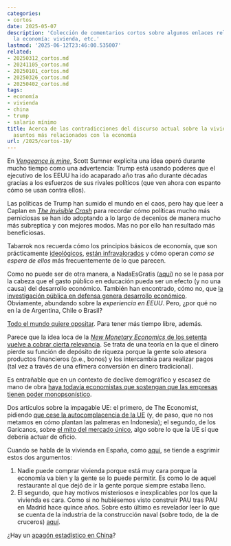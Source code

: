 ```yaml
---
categories:
- cortos
date: 2025-05-07
description: 'Colección de comentarios cortos sobre algunos enlaces relacionados con
  la economía: vivienda, etc.'
lastmod: '2025-06-12T23:46:00.535007'
related:
- 20250312_cortos.md
- 20241105_cortos.md
- 20250101_cortos.md
- 20250326_cortos.md
- 20250402_cortos.md
tags:
- economía
- vivienda
- china
- trump
- salario mínimo
title: Acerca de las contradicciones del discurso actual sobre la vivienda y algunos
  asuntos más relacionados con la economía
url: /2025/cortos-19/
---
```


En [_Vengeance is mine_](https://scottsumner.substack.com/p/vengeance-is-mine), Scott Sumner explicita una idea operó durante mucho tiempo como una advertencia: Trump está usando poderes que el ejecutivo de los EEUU ha ido acaparado año tras año durante décadas gracias a los esfuerzos de sus rivales políticos (que ven ahora con espanto cómo se usan contra ellos).

Las políticas de Trump han sumido el mundo en el caos, pero hay que leer a Caplan en
[_The Invisible Crash_](https://www.betonit.ai/p/the-invisible-crash)
para recordar cómo políticas mucho más perniciosas se han ido adoptando a lo largo de decenios de manera mucho más subreptica y con mejores modos. Mas no por ello han resultado más beneficiosas.

Tabarrok nos recuerda cómo los principios básicos de economía, que son prácticamente [ideológicos](/2022/se-puede-ser-racional/),
[están infravalorados](https://marginalrevolution.com/marginalrevolution/2025/05/econ-101-is-underrated.html?utm_source=rss&utm_medium=rss&utm_campaign=econ-101-is-underrated)
y cómo operan _como se espera de ellos_ más frecuentemente de lo que parecen.

Como no puede ser de otra manera, a NadaEsGratis ([aquí](https://nadaesgratis.es/admin/gasto-publico-educacion-productividad-y-crecimiento-economico)) no se le pasa por la cabeza que el gasto público en educación pueda ser un efecto (y no una causa) del desarrollo económico. También han encontrado, cómo no, que [la investigación pública en defensa genera desarrollo económico](https://nadaesgratis.es/admin/gasto-en-defensa-y-crecimiento-economico). Obviamente, abundando sobre la _experiencia en EEUU_. Pero, ¿por qué no en la de Argentina, Chile o Brasil?

[Todo el mundo quiere opositar](https://www.elconfidencial.com/espana/2025-04-28/tronistas-musicos-boom-opositores-famosos_4116651/).
Para tener más tiempo libre, además.

Parece que la idea loca de la [_New Monetary Economics_ de los setenta vuelve a cobrar cierta relevancia](https://www.mercatus.org/marginal-revolution-podcast/new-monetary-economics). Se trata de una teoría en la que el dinero pierde su función de depósito de riqueza porque la gente solo atesora productos financieros (p.e., bonos) y los intercambia para realizar pagos (tal vez a través de una efímera conversión en dinero tradicional).

Es entrañable que en un contexto de declive demográfico y escasez de mano de obra [haya todavía economistas que sostengan que las empresas tienen poder monopsonístico](https://nadaesgratis.es/dolado/la-subida-del-smi-y-el-empleo-i-algunos-argumentos-teoricos).

Dos artículos sobre la impagable UE: el primero, de The Economist, pidiendo
[que cese la autocomplacencia de la UE](https://www.economist.com/europe/2025/05/01/the-unbearable-self-indulgence-of-europe)
(y, de paso, que no nos metamos en cómo plantan las palmeras en Indonesia); el segundo, de los Garicanos, sobre
[el mito del mercado único](https://www.siliconcontinent.com/p/the-myth-of-the-single-market), algo sobre lo que la UE sí que debería actuar de oficio.

Cuando se habla de la vivienda en España, como
[aquí](https://nadaesgratis.es/admin/el-clasico-de-la-vivienda-burbujas-en-los-mercados-inmobiliarios-de-madrid-y-barcelona),
se tiende a esgrimir estos dos argumentos:
1. Nadie puede comprar vivienda porque está muy cara porque la economía va bien y la gente se lo puede permitir. Es como lo de aquel restaurante al que dejó de ir la gente porque siempre estaba lleno.
2. El segundo, que hay motivos misteriosos e inexplicables por los que la vivienda es cara. Como si no hubiésemos visto construir PAU tras PAU en Madrid hace quince años. Sobre esto último es revelador leer lo que se cuenta de la industria de la construcción naval (sobre todo, de la de cruceros) [aquí](https://www.worksinprogress.news/p/how-ships-escaped-the-great-stagnation).

¿Hay un [apagón estadístico en China](https://marginalrevolution.com/marginalrevolution/2025/05/china-missing-facts-of-the-day.html)?
